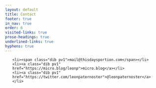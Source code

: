 ```yaml
---
layout: default
title: Contact
footer: true
in_nav: true
order: 6
visited-links: true
prose-headings: true
underlined-links: true
hyphens: true
---
```


<ul class="ma0 pa0 list">

	<li><span class="dib pv1">mail@thisdaysportion.com</span></li>
	<li><a class="dib pv1" href="https://micro.blog/leonp">micro.blog</a></li>
	<li><a class="dib pv1" href="https://twitter.com/leonpaternoster">@leonpaternoster</a></li>

</ul>